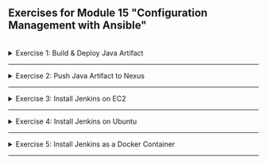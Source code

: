 ## Exercises for Module 15 "Configuration Management with Ansible"
<br />

<details>
<summary>Exercise 1: Build & Deploy Java Artifact</summary>
<br />

**Tasks:**

You want to help developers automate deploying a Java application on a remote server directly from their local environment. So you create an Ansible project that builds the java application in the Java-gradle project. Then deploys the built jar artifact to a remote Ubuntu server.

Developers will execute the Ansible script by specifying their first name as the Linux user which will start the application on a remote server. If the Linux User for that name doesn't exist yet on the remote server, Ansible playbook will create it.

Also consider that the application may already be running from the previous jar file deployment, so make sure to stop the application and remove the old jar file from the remote server first, before copying and deploying the new one, also using Ansible.

**Solution:**



</details>

******

<details>
<summary>Exercise 2: Push Java Artifact to Nexus</summary>
<br />

**Tasks:**

Developers like the convenience of running the application directly from their local dev environment. But after they test the application and see that everything works, they want to push the successful artifact to Nexus repository. So you write a play book that allows them to specify the jar file and pushes it to the team's Nexus repository. 

**Solution:**



</details>

******

<details>
<summary>Exercise 3: Install Jenkins on EC2</summary>
<br />

**Tasks:**

Your team wants to automate creating Jenkins instances dynamically when needed. So your task is to write an Ansible code that creates a new EC2 server and installs and runs Jenkins on it. It also installs nodejs, npm and docker to be available for Jenkins builds.

Now your team can use this project to spin up a new Jenkins server with 1 Ansible command.

**Solution:**



</details>

******

<details>
<summary>Exercise 4: Install Jenkins on Ubuntu</summary>
<br />

**Tasks:**

Your company has infrastructure on multiple platforms. So in addition to creating the Jenkins instance dynamically on an EC2 server, you want to support creating it on an Ubuntu server too. Your task it to re-write your playbook (using include_tasks or conditionals) to support both flavors of the OS.

**Solution:**



</details>

******

<details>
<summary>Exercise 5: Install Jenkins as a Docker Container</summary>
<br />

**Tasks:**

In addition to having different OS flavors as an option, your team also wants to be able to run Jenkins as a docker container. So you write another playbook that starts Jenkins as a Docker container with volumes for Jenkins home and Docker itself, because you want to be able to execute Docker commands inside Jenkins.

Here is a reference of a full docker command for starting Jenkins container, which you should map to Ansible playbook:

```sh
docker run --name jenkins -p 8080:8080 -p 50000:50000 -d \
-v /var/run/docker.sock:/var/run/docker.sock \
-v /usr/local/bin/docker:/usr/bin/docker \
-v jenkins_home:/var/jenkins_home \
jenkins/jenkins:lts
```

Your team is happy, because they can now use Ansible to quickly spin up a Jenkins server for different needs. 

**Solution:**



</details>

******